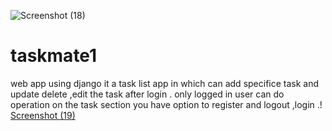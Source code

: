 ![Screenshot (18)](https://user-images.githubusercontent.com/76086165/118596243-0aa7a300-b7c9-11eb-82cf-85010a2adfad.png)
# taskmate1
web app using django
it a task list app in which can add specifice task and update delete ,edit the task after login .
only logged in user can do operation on the task section 
you have option to register and logout ,login .!
[Screenshot (19)](https://user-images.githubusercontent.com/76086165/118595364-8d7c2e00-b7c8-11eb-800e-66a74096df4b.png)



